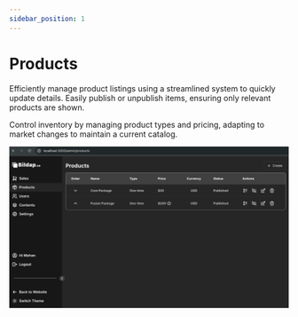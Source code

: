 ```yaml
---
sidebar_position: 1
---
```


# Products

Efficiently manage product listings using a streamlined system to quickly update details. Easily publish or unpublish items, ensuring only relevant products are shown.&#x20;

Control inventory by managing product types and pricing, adapting to market changes to maintain a current catalog.

![](</assets/image (7).png>)
